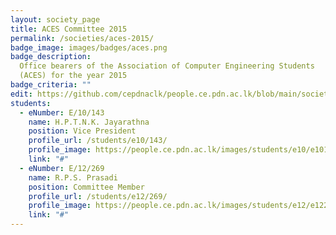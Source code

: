 ```yaml
---
layout: society_page
title: ACES Committee 2015
permalink: /societies/aces-2015/
badge_image: images/badges/aces.png
badge_description:
  Office bearers of the Association of Computer Engineering Students
  (ACES) for the year 2015
badge_criteria: ""
edit: https://github.com/cepdnaclk/people.ce.pdn.ac.lk/blob/main/societies/aces-2015
students:
  - eNumber: E/10/143
    name: H.P.T.N.K. Jayarathna
    position: Vice President
    profile_url: /students/e10/143/
    profile_image: https://people.ce.pdn.ac.lk/images/students/e10/e10143.jpg
    link: "#"
  - eNumber: E/12/269
    name: R.P.S. Prasadi
    position: Committee Member
    profile_url: /students/e12/269/
    profile_image: https://people.ce.pdn.ac.lk/images/students/e12/e12269.jpg
    link: "#"
---
```

